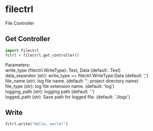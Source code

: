 # filectrl
File Controller

## Get Controller
```python
import filectrl
fctrl = filectrl.get_controller()
```
Parameters:  
write_type (filectrl.WriteType): Text, Data (default: .Text)  
data_separator (str): write_type == filectrl.WriteType.Data (default: ',')  
file_name (str): log file name. (default: ''; project directory name)  
file_type (str): log file extension name. (default: 'log')  
logging_path (str): logging path (default: '.')  
logged_path (str): Save path for logged file. (default: './logs')  

## Write
```python
fctrl.write("Hello, world!")
```